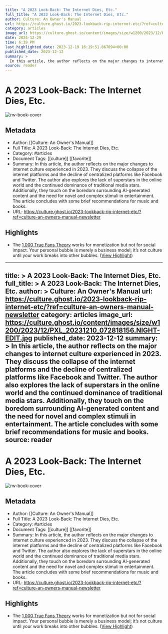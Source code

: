 ```yaml
---
title: "A 2023 Look-Back: The Internet Dies, Etc."
full_title: "A 2023 Look-Back: The Internet Dies, Etc."
author: Culture: An Owner's Manual
url: https://culture.ghost.io/2023-lookback-rip-internet-etc/?ref=culture-an-owners-manual-newsletter
category: articles
image_url: https://culture.ghost.io/content/images/size/w1200/2023/12/PXL_20231210_072818156.NIGHT-EDIT.jpg
date: 2024-12-29
time: 6:39 PM
last_highlighted_date: 2023-12-19 16:19:51.867094+00:00
published_date: 2023-12-12
summary: >
  In this article, the author reflects on the major changes to internet culture experienced in 2023. They discuss the collapse of the internet platforms and the decline of centralized platforms like Facebook and Twitter. The author also explores the lack of superstars in the online world and the continued dominance of traditional media stars. Additionally, they touch on the boredom surrounding AI-generated content and the need for novel and complex stimuli in entertainment. The article concludes with some brief recommendations for music and books.
source: reader
---
```

# A 2023 Look-Back: The Internet Dies, Etc.

![rw-book-cover](https://culture.ghost.io/content/images/size/w1200/2023/12/PXL_20231210_072818156.NIGHT-EDIT.jpg)

## Metadata
- Author: [[Culture: An Owner's Manual]]
- Full Title: A 2023 Look-Back: The Internet Dies, Etc.
- Category: #articles
- Document Tags: [[culture]] [[favorite]] 
- Summary: In this article, the author reflects on the major changes to internet culture experienced in 2023. They discuss the collapse of the internet platforms and the decline of centralized platforms like Facebook and Twitter. The author also explores the lack of superstars in the online world and the continued dominance of traditional media stars. Additionally, they touch on the boredom surrounding AI-generated content and the need for novel and complex stimuli in entertainment. The article concludes with some brief recommendations for music and books.
- URL: https://culture.ghost.io/2023-lookback-rip-internet-etc/?ref=culture-an-owners-manual-newsletter

## Highlights
- The [1,000 True Fans Theory](https://kk.org/thetechnium/1000-true-fans/?ref=culture.ghost.io) works for monetization but not for social impact. Your personal bubble is merely a business model; it’s not culture until your work breaks into other bubbles. ([View Highlight](https://read.readwise.io/read/01hj1e0jfcew27qxy5y4zmyeb7))


---
title: >
  A 2023 Look-Back: The Internet Dies, Etc.
full_title: >
  A 2023 Look-Back: The Internet Dies, Etc.
author: >
  Culture: An Owner's Manual
url: https://culture.ghost.io/2023-lookback-rip-internet-etc/?ref=culture-an-owners-manual-newsletter
category: articles
image_url: https://culture.ghost.io/content/images/size/w1200/2023/12/PXL_20231210_072818156.NIGHT-EDIT.jpg
published_date: 2023-12-12
summary: >
  In this article, the author reflects on the major changes to internet culture experienced in 2023. They discuss the collapse of the internet platforms and the decline of centralized platforms like Facebook and Twitter. The author also explores the lack of superstars in the online world and the continued dominance of traditional media stars. Additionally, they touch on the boredom surrounding AI-generated content and the need for novel and complex stimuli in entertainment. The article concludes with some brief recommendations for music and books.
source: reader
---
# A 2023 Look-Back: The Internet Dies, Etc.

![rw-book-cover](https://culture.ghost.io/content/images/size/w1200/2023/12/PXL_20231210_072818156.NIGHT-EDIT.jpg)

## Metadata
- Author: [[Culture: An Owner's Manual]]
- Full Title: A 2023 Look-Back: The Internet Dies, Etc.
- Category: #articles
- Document Tags: [[culture]] [[favorite]] 
- Summary: In this article, the author reflects on the major changes to internet culture experienced in 2023. They discuss the collapse of the internet platforms and the decline of centralized platforms like Facebook and Twitter. The author also explores the lack of superstars in the online world and the continued dominance of traditional media stars. Additionally, they touch on the boredom surrounding AI-generated content and the need for novel and complex stimuli in entertainment. The article concludes with some brief recommendations for music and books.
- URL: https://culture.ghost.io/2023-lookback-rip-internet-etc/?ref=culture-an-owners-manual-newsletter

## Highlights
- The [1,000 True Fans Theory](https://kk.org/thetechnium/1000-true-fans/?ref=culture.ghost.io) works for monetization but not for social impact. Your personal bubble is merely a business model; it’s not culture until your work breaks into other bubbles. ([View Highlight](https://read.readwise.io/read/01hj1e0jfcew27qxy5y4zmyeb7))


